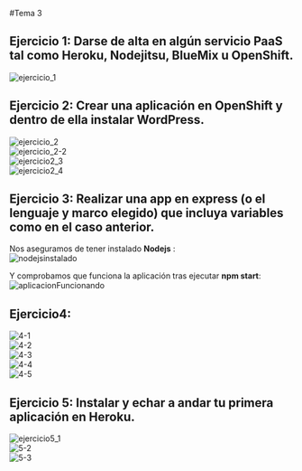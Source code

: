 #Tema 3   
   
## Ejercicio 1: Darse de alta en algún servicio PaaS tal como Heroku, Nodejitsu, BlueMix u OpenShift.   
![ejercicio_1](https://dl.dropboxusercontent.com/u/14470490/UGR_IV_github/ejercicios_tema3/tema3_1.png)    
    
## Ejercicio 2: Crear una aplicación en OpenShift y dentro de ella instalar WordPress.
![ejercicio_2](https://dl.dropboxusercontent.com/u/14470490/UGR_IV_github/ejercicios_tema3/tema3_2.png)    
![ejercicio_2-2](https://dl.dropboxusercontent.com/u/14470490/UGR_IV_github/ejercicios_tema3/tema3_ejercicio2_2.png)   
![ejercicio2_3](https://dl.dropboxusercontent.com/u/14470490/UGR_IV_github/ejercicios_tema3/tema3_ejercicio2_3.png)   
![ejercicio2_4](https://dl.dropboxusercontent.com/u/14470490/UGR_IV_github/ejercicios_tema3/tema3_ejercicio2_4.png)   
   
## Ejercicio 3: Realizar una app en express (o el lenguaje y marco elegido) que incluya variables como en el caso anterior.   
    
Nos aseguramos de tener instalado **Nodejs** :   
![nodejsinstalado](https://dl.dropboxusercontent.com/u/14470490/UGR_IV_github/ejercicios_tema3/tema3_ejercicio3.png)   
   
Y comprobamos que funciona la aplicación tras ejecutar **npm start**:   
![aplicacionFuncionando](https://dl.dropboxusercontent.com/u/14470490/UGR_IV_github/ejercicios_tema3/ejercicio2.png)   

## Ejercicio4: 
   
![4-1](https://dl.dropboxusercontent.com/u/14470490/UGR_IV_github/ejercicios_tema3/tema3-4_1.png)   
![4-2](https://dl.dropboxusercontent.com/u/14470490/UGR_IV_github/ejercicios_tema3/tema3-4_2.png)   
![4-3](https://dl.dropboxusercontent.com/u/14470490/UGR_IV_github/ejercicios_tema3/tema3-4_3.png)   
![4-4](https://dl.dropboxusercontent.com/u/14470490/UGR_IV_github/ejercicios_tema3/tema3-4_4.png)   
![4-5](https://dl.dropboxusercontent.com/u/14470490/UGR_IV_github/ejercicios_tema3/tema3-4_5.png)   

## Ejercicio 5: Instalar y echar a andar tu primera aplicación en Heroku.
![ejercicio5_1](https://dl.dropboxusercontent.com/u/14470490/UGR_IV_github/ejercicios_tema3/tema3_ejercicio5_1.png)   
![5-2](https://dl.dropboxusercontent.com/u/14470490/UGR_IV_github/ejercicios_tema3/tema3_5.png)   
![5-3](https://dl.dropboxusercontent.com/u/14470490/UGR_IV_github/ejercicios_tema3/tema3_5-2.png)   
